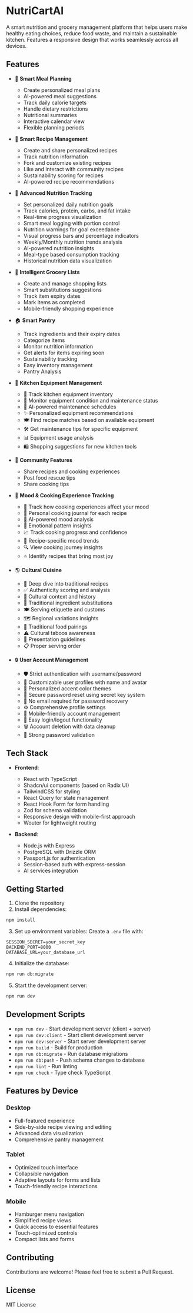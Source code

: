 # NutriCartAI

A smart nutrition and grocery management platform that helps users make healthy eating choices, reduce food waste, and maintain a sustainable kitchen. Features a responsive design that works seamlessly across all devices.

## Features

- 📅 **Smart Meal Planning**
  - Create personalized meal plans
  - AI-powered meal suggestions
  - Track daily calorie targets
  - Handle dietary restrictions
  - Nutritional summaries
  - Interactive calendar view
  - Flexible planning periods

- 🍳 **Smart Recipe Management**
  - Create and share personalized recipes
  - Track nutrition information
  - Fork and customize existing recipes
  - Like and interact with community recipes
  - Sustainability scoring for recipes
  - AI-powered recipe recommendations

- 🎯 **Advanced Nutrition Tracking**
  - Set personalized daily nutrition goals
  - Track calories, protein, carbs, and fat intake
  - Real-time progress visualization
  - Smart meal logging with portion control
  - Nutrition warnings for goal exceedance
  - Visual progress bars and percentage indicators
  - Weekly/Monthly nutrition trends analysis
  - AI-powered nutrition insights
  - Meal-type based consumption tracking
  - Historical nutrition data visualization

- 🛒 **Intelligent Grocery Lists**
  - Create and manage shopping lists
  - Smart substitutions suggestions
  - Track item expiry dates
  - Mark items as completed
  - Mobile-friendly shopping experience

- 🏠 **Smart Pantry**
  - Track ingredients and their expiry dates
  - Categorize items
  - Monitor nutrition information
  - Get alerts for items expiring soon
  - Sustainability tracking
  - Easy inventory management
  - Pantry Analysis

- 🔧 **Kitchen Equipment Management**
  - 📝 Track kitchen equipment inventory
  - 🔔 Monitor equipment condition and maintenance status
  - 📅 AI-powered maintenance schedules
  - ✨ Personalized equipment recommendations 
  - 🍽️ Find recipe matches based on available equipment
  - 🛠️ Get maintenance tips for specific equipment
  - 📊 Equipment usage analysis
  - 🛍️ Shopping suggestions for new kitchen tools

- 👥 **Community Features**
  - Share recipes and cooking experiences
  - Post food rescue tips
  - Share cooking tips

- 🎯 **Mood & Cooking Experience Tracking**
  - 📝 Track how cooking experiences affect your mood
  - 📔 Personal cooking journal for each recipe
  - 🤖 AI-powered mood analysis
  - 🧠 Emotional pattern insights
  - 📈 Track cooking progress and confidence
  - 💫 Recipe-specific mood trends
  - 🔍 View cooking journey insights
  - ⭐ Identify recipes that bring most joy

- 🌎 **Cultural Cuisine**
  - 📖 Deep dive into traditional recipes
  - ✅ Authenticity scoring and analysis
  - 🏺 Cultural context and history
  - 🔄 Traditional ingredient substitutions
  - 🍽️ Serving etiquette and customs
  - 🗺️ Regional variations insights
  - 🤝 Traditional food pairings
  - ⚠️ Cultural taboos awareness
  - 🎨 Presentation guidelines
  - 📋 Proper serving order

- 🔒 **User Account Management**
  - 🛡️ Strict authentication with username/password
  - 🎨 Customizable user profiles with name and avatar
  - 🌈 Personalized accent color themes
  - 🔑 Secure password reset using secret key system
  - 🔄 No email required for password recovery
  - ⚙️ Comprehensive profile settings
  - 📱 Mobile-friendly account management
  - 🚪 Easy login/logout functionality
  - 🗑️ Account deletion with data cleanup
  - 🔐 Strong password validation

## Tech Stack

- **Frontend**:
  - React with TypeScript
  - Shadcn/ui components (based on Radix UI)
  - TailwindCSS for styling
  - React Query for state management
  - React Hook Form for form handling
  - Zod for schema validation
  - Responsive design with mobile-first approach
  - Wouter for lightweight routing

- **Backend**:
  - Node.js with Express
  - PostgreSQL with Drizzle ORM
  - Passport.js for authentication
  - Session-based auth with express-session
  - AI services integration

## Getting Started

1. Clone the repository
2. Install dependencies:
```bash
npm install
```

3. Set up environment variables:
Create a `.env` file with:
```
SESSION_SECRET=your_secret_key
BACKEND_PORT=8000
DATABASE_URL=your_database_url
```

4. Initialize the database:
```bash
npm run db:migrate
```

5. Start the development server:
```bash
npm run dev
```

## Development Scripts

- `npm run dev` - Start development server (client + server)
- `npm run dev:client` - Start client development server
- `npm run dev:server` - Start server development server
- `npm run build` - Build for production
- `npm run db:migrate` - Run database migrations
- `npm run db:push` - Push schema changes to database
- `npm run lint` - Run linting
- `npm run check` - Type check TypeScript

## Features by Device

### Desktop
- Full-featured experience
- Side-by-side recipe viewing and editing
- Advanced data visualization
- Comprehensive pantry management

### Tablet
- Optimized touch interface
- Collapsible navigation
- Adaptive layouts for forms and lists
- Touch-friendly recipe interactions

### Mobile
- Hamburger menu navigation
- Simplified recipe views
- Quick access to essential features
- Touch-optimized controls
- Compact lists and forms

## Contributing

Contributions are welcome! Please feel free to submit a Pull Request.

## License

MIT License